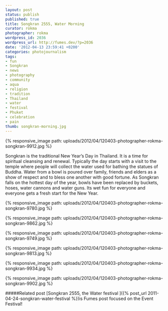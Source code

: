 ```yaml
---
layout: post
status: publish
published: true
title: Songkran 2555, Water Morning
curator: rokma
photographer: rokma
wordpress_id: 2036
wordpress_url: http://fumes.dev/?p=2036
date: '2012-04-13 23:59:41 +0200'
categories: photojournalism
tags:
- fun
- Songkran
- news
- photography
- community
- aqua
- religion
- tradition
- Thailand
- water
- festival
- Phuket
- celebration
- pain
thumb: songkran-morning.jpg
---
```



{% responsive_image path: uploads/2012/04/120403-photographer-rokma-songkran-9912.jpg %}

Songkran is the traditional New Year&rsquo;s Day in Thailand. It is a time for spiritual cleansing and renewal. Typically the day starts with a visit to the temple where people will collect the water used for bathing the statues of Buddha. Water from a bowl is poured over family, friends and elders as a show of respect and to bless one another with good fortune. As Songkran falls on the hottest day of the year, bowls have been replaced by buckets, hoses, water cannons and water guns. Its wet fun for everyone and everyone gets a fresh start for the New Year. 

{% responsive_image path: uploads/2012/04/120403-photographer-rokma-songkran-9780.jpg %}

{% responsive_image path: uploads/2012/04/120403-photographer-rokma-songkran-9862.jpg %}

{% responsive_image path: uploads/2012/04/120403-photographer-rokma-songkran-9749.jpg %}

{% responsive_image path: uploads/2012/04/120403-photographer-rokma-songkran-9813.jpg %}

{% responsive_image path: uploads/2012/04/120403-photographer-rokma-songkran-9934.jpg %}

{% responsive_image path: uploads/2012/04/120403-photographer-rokma-songkran-9902.jpg %}



#####Related post
[Songkran 2555, the Water festival ]({% post_url 2011-04-24-songkran-water-festival %})is Fumes post focused on the Event Festival! 
